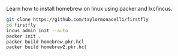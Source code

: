 Learn how to install homebrew on linux using packer and lxc/incus.

```bash
git clone https://github.com/taylormonacelli/firstfly
cd firstfly
incus admin init --auto
packer init .
packer build homebrew.pkr.hcl
packer build homebrew2.pkr.hcl
```
